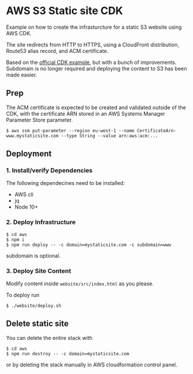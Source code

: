 # AWS S3 Static site CDK
Example on how to create the infrasturcture for a static S3 website using AWS CDK.

The site redirects from HTTP to HTTPS, using a CloudFront distribution, Route53 alias record, and ACM certificate.

Based on the [official CDK example](https://github.com/aws-samples/aws-cdk-examples/tree/master/typescript/static-site), but with a bunch of improvements. Subdomain is no longer required and deploying the content to S3 has been made easier.


## Prep
The ACM certificate is expected to be created and validated outside of the CDK, with the certificate ARN stored in an AWS Systems Manager Parameter Store parameter.

```
$ aws ssm put-parameter --region eu-west-1 --name CertificateArn-www.mystaticsite.com --type String --value arn:aws:acm:...
```

## Deployment

### 1. Install/verify Dependencies

The following dependecines need to be installed:
- AWS cli
- jq
- Node 10+

### 2. Deploy Infrastructure
```
$ cd aws
$ npm i
$ npm run deploy -- -c domain=mystaticsite.com -c subdomain=www
```
subdomain is optional.

### 3. Deploy Site Content
Modify content inside `website/src/index.html` as you please.

To deploy run
```
$ ./website/deploy.sh
```

## Delete static site
You can delete the entire stack with
```
$ cd aws
$ npm run destroy -- -c domain=mystaticsite.com
```

or by deleting the stack manually in AWS cloudformation control panel.
